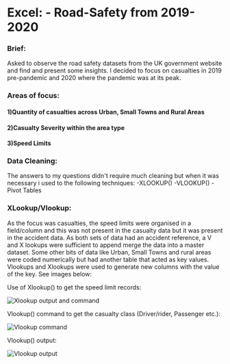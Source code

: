 

# Excel: - Road-Safety from 2019-2020
### Brief: 
Asked to observe the road safety datasets from the UK government website and find and present some insights. I decided to focus on casualties in 2019 pre-pandemic and 2020 where the pandemic was at its peak. 

### Areas of focus: 
#### 1)Quantity of casualties across Urban, Small Towns and Rural Areas
#### 2)Casualty Severity within the area type
#### 3)Speed Limits 

### Data Cleaning: 
The answers to my questions didn't require much cleaning but when it was necessary i used to the following techniques:
-XLOOKUP()
-VLOOKUP()
-Pivot Tables 

### XLookup/Vlookup:
As the focus was casualties, the speed limits were organised in a field/column and this was not present in the casualty data but it was present in the accident data. As both sets of data had an accident reference, a V and X lookups were sufficient to append merge the data into a master dataset. Some other bits of data like Urban, Small Towns and rural areas were coded numerically but had another table that acted as key values. Vlookups and Xlookups were used to generate new columns with the value of the key. See images below: 

Use of Xlookup() to get the speed limit records: 

![Xlookup output and command](https://user-images.githubusercontent.com/116355407/230797712-22f045f2-4865-4c05-9214-e72b970399c2.png)

Vlookup() command to get the casualty class (Driver/rider, Passenger etc.):

![Vlookup command](https://user-images.githubusercontent.com/116355407/230798613-bba07a16-6c0f-4289-bca6-5f1f0163a204.png)

Vlookup() output:

![Vlookup output](https://user-images.githubusercontent.com/116355407/230798626-0c25c136-10bd-4ef7-b4a8-88c9c233e637.png)








